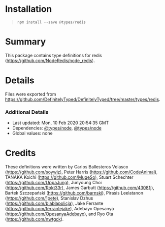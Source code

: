 # Installation
> `npm install --save @types/redis`

# Summary
This package contains type definitions for redis (https://github.com/NodeRedis/node_redis).

# Details
Files were exported from https://github.com/DefinitelyTyped/DefinitelyTyped/tree/master/types/redis.

### Additional Details
 * Last updated: Mon, 10 Feb 2020 20:54:35 GMT
 * Dependencies: [@types/node](https://npmjs.com/package/@types/node), [@types/node](https://npmjs.com/package/@types/node)
 * Global values: none

# Credits
These definitions were written by Carlos Ballesteros Velasco (https://github.com/soywiz), Peter Harris (https://github.com/CodeAnimal), TANAKA Koichi (https://github.com/MugeSo), Stuart Schechter (https://github.com/UppaJung), Junyoung Choi (https://github.com/Rokt33r), James Garbutt (https://github.com/43081j), Bartek Szczepański (https://github.com/barnski), Pirasis Leelatanon (https://github.com/1pete), Stanislav Dzhus (https://github.com/blablapolicja), Jake Ferrante (https://github.com/ferrantejake), Adebayo Opesanya (https://github.com/OpesanyaAdebayo), and Ryo Ota (https://github.com/nwtgck).
